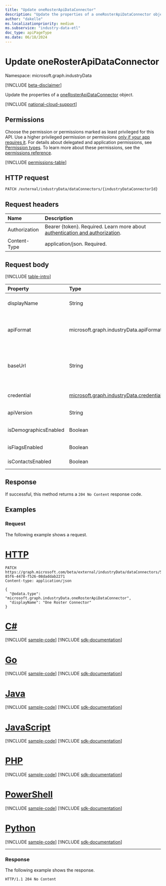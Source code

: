 ```yaml
---
title: "Update oneRosterApiDataConnector"
description: "Update the properties of a oneRosterApiDataConnector object."
author: "dakelle"
ms.localizationpriority: medium
ms.subservice: "industry-data-etl"
doc_type: apiPageType
ms.date: 06/18/2024
---
```


# Update oneRosterApiDataConnector

Namespace: microsoft.graph.industryData

[!INCLUDE [beta-disclaimer](../../includes/beta-disclaimer.md)]

Update the properties of a [oneRosterApiDataConnector](../resources/industrydata-onerosterapidataconnector.md) object.

[!INCLUDE [national-cloud-support](../../includes/global-only.md)]

## Permissions

Choose the permission or permissions marked as least privileged for this API. Use a higher privileged permission or permissions [only if your app requires it](/graph/permissions-overview#best-practices-for-using-microsoft-graph-permissions). For details about delegated and application permissions, see [Permission types](/graph/permissions-overview#permission-types). To learn more about these permissions, see the [permissions reference](/graph/permissions-reference).

<!-- { "blockType": "permissions", "name": "industrydata_onerosterapidataconnector_update" } -->
[!INCLUDE [permissions-table](../includes/permissions/industrydata-onerosterapidataconnector-update-permissions.md)]

## HTTP request

<!-- {
  "blockType": "ignored"
}
-->
``` http
PATCH /external/industryData/dataConnectors/{industryDataConnectorId}
```

## Request headers

|Name|Description|
|:---|:---|
|Authorization|Bearer {token}. Required. Learn more about [authentication and authorization](/graph/auth/auth-concepts).|
|Content-Type|application/json. Required.|

## Request body

[!INCLUDE [table-intro](../../includes/update-property-table-intro.md)]

|Property|Type|Description|
|:---|:---|:---|
| displayName           | String                                                                             | The name of the data connector. Inherited from [industryDataConnector](../resources/industrydata-industrydataconnector.md). Required.                                                                                                   |
| apiFormat             | microsoft.graph.industryData.apiFormat                                             | The API format of the external system being connected to. Inherited from [apiDataConnector](../resources/industrydata-apidataconnector.md). The possible values are: `oneRoster`, `unknownFutureValue`. Required.             |
| baseUrl               | String                                                                             | The base URI including the scheme, host, and path for the API (with or without a trailing '/'). Example: `https://example.com/ims/oneRoster/v1p1`. Inherited from [apiDataConnector](../resources/industrydata-apidataconnector.md). Required.|
| credential            | [microsoft.graph.industryData.credential](../resources/industrydata-credential.md) | The base type for all supported credentials. Inherited from [apiDataConnector](../resources/industrydata-apidataconnector.md). Required.                                                                   |
| apiVersion            | String                                                                             | The API version of the OneRoster source. Required.                                                                                                                                                                                                        |
| isDemographicsEnabled | Boolean                                                                            | Indicates whether the user specified to import optional demographics data. Required.                                                                                                                                                                                           |
| isFlagsEnabled        | Boolean                                                                            | Indicates whether the user specified to import optional flags data. Required.                                                                                                                                                                                                  |
| isContactsEnabled     | Boolean                                                                            | Indicates whether the user specified to import optional contacts data. Required.                                                                                                                                                                                               |

## Response

If successful, this method returns a `204 No Content` response code.

## Examples

### Request

The following example shows a request.
# [HTTP](#tab/http)
<!-- {
  "blockType": "request",
  "name": "update_onerosterapidataconnector",
  "sampleKeys": ["51dca0a0-85f6-4478-f526-08daddab2271"]
}
-->
```http
PATCH https://graph.microsoft.com/beta/external/industryData/dataConnectors/51dca0a0-85f6-4478-f526-08daddab2271
Content-type: application/json

{
  "@odata.type": "microsoft.graph.industryData.oneRosterApiDataConnector",
  "displayName": "One Roster Connector"
}
```

# [C#](#tab/csharp)
[!INCLUDE [sample-code](../includes/snippets/csharp/update-onerosterapidataconnector-csharp-snippets.md)]
[!INCLUDE [sdk-documentation](../includes/snippets/snippets-sdk-documentation-link.md)]

# [Go](#tab/go)
[!INCLUDE [sample-code](../includes/snippets/go/update-onerosterapidataconnector-go-snippets.md)]
[!INCLUDE [sdk-documentation](../includes/snippets/snippets-sdk-documentation-link.md)]

# [Java](#tab/java)
[!INCLUDE [sample-code](../includes/snippets/java/update-onerosterapidataconnector-java-snippets.md)]
[!INCLUDE [sdk-documentation](../includes/snippets/snippets-sdk-documentation-link.md)]

# [JavaScript](#tab/javascript)
[!INCLUDE [sample-code](../includes/snippets/javascript/update-onerosterapidataconnector-javascript-snippets.md)]
[!INCLUDE [sdk-documentation](../includes/snippets/snippets-sdk-documentation-link.md)]

# [PHP](#tab/php)
[!INCLUDE [sample-code](../includes/snippets/php/update-onerosterapidataconnector-php-snippets.md)]
[!INCLUDE [sdk-documentation](../includes/snippets/snippets-sdk-documentation-link.md)]

# [PowerShell](#tab/powershell)
[!INCLUDE [sample-code](../includes/snippets/powershell/update-onerosterapidataconnector-powershell-snippets.md)]
[!INCLUDE [sdk-documentation](../includes/snippets/snippets-sdk-documentation-link.md)]

# [Python](#tab/python)
[!INCLUDE [sample-code](../includes/snippets/python/update-onerosterapidataconnector-python-snippets.md)]
[!INCLUDE [sdk-documentation](../includes/snippets/snippets-sdk-documentation-link.md)]

---

### Response

The following example shows the response.
<!-- {
  "blockType": "response",
  "truncated": true
}
-->
```http
HTTP/1.1 204 No Content
```

